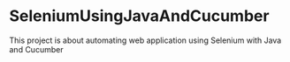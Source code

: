 # SeleniumUsingJavaAndCucumber
This project is about automating web application using Selenium with Java and Cucumber
